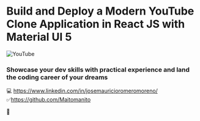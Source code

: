 # Build and Deploy a Modern YouTube Clone Application in React JS with Material UI 5

![YouTube](https://i.ibb.co/4R5RkmW/Thumbnail-5.png)

### Showcase your dev skills with practical experience and land the coding career of your dreams
💻 https://www.linkedin.com/in/josemauricioromeromoreno/
✅https://github.com/Maitomanito

📙 
